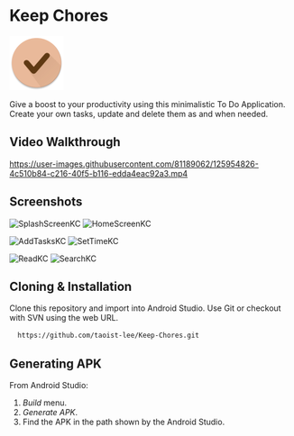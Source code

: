 # Keep Chores

![Keep Chores Logo](/app/src/main/res/mipmap-xhdpi/ic_launcher_round.png)

Give a boost to your productivity using this minimalistic To Do Application. Create your own tasks, update and delete them as and when needed. 

## Video Walkthrough

https://user-images.githubusercontent.com/81189062/125954826-4c510b84-c216-40f5-b116-edda4eac92a3.mp4


## Screenshots

![SplashScreenKC](https://user-images.githubusercontent.com/81189062/125956785-09b229d3-383b-4f32-ac7f-f77b8158b5dd.jpg)
![HomeScreenKC](https://user-images.githubusercontent.com/81189062/125956807-4b523b18-9ca2-4546-a72b-3439b6f460a8.jpg)

![AddTasksKC](https://user-images.githubusercontent.com/81189062/125956816-4994ba6b-9c87-495e-a30d-bf53aa5d8f5d.jpg)
![SetTimeKC](https://user-images.githubusercontent.com/81189062/125956831-34ec3a72-bb4a-4162-9408-759df2a0ec59.jpg)

![ReadKC](https://user-images.githubusercontent.com/81189062/125956857-99d5f32d-4a6f-44d6-aa5f-99d21e6fe16e.jpg)
![SearchKC](https://user-images.githubusercontent.com/81189062/125956863-4557c505-d2f6-436b-a0fc-c81db4a49442.jpg)

## Cloning & Installation

Clone this repository and import into Android Studio. Use Git or checkout with SVN using the web URL.

```bash
  https://github.com/taoist-lee/Keep-Chores.git
```

## Generating APK

From Android Studio:

1. _Build_ menu.
2. _Generate APK_.
3. Find the APK in the path shown by the Android Studio.
